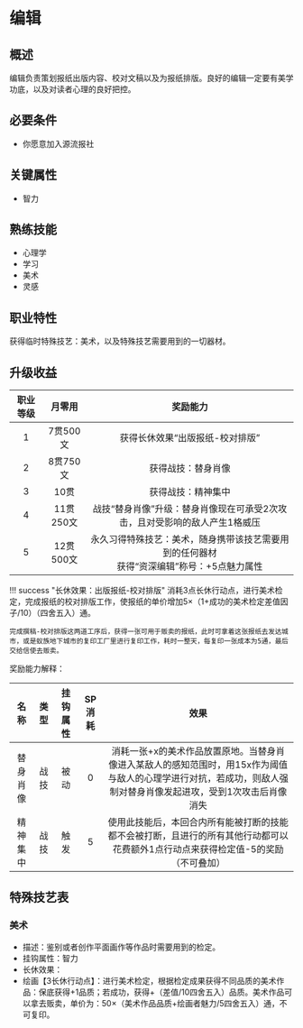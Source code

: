 # 编辑

## 概述

编辑负责策划报纸出版内容、校对文稿以及为报纸排版。良好的编辑一定要有美学功底，以及对读者心理的良好把控。

## 必要条件

* 你愿意加入源流报社

## 关键属性

* 智力

## 熟练技能

* 心理学
* 学习
* 美术
* 灵感
  
## 职业特性

获得临时特殊技艺：美术，以及特殊技艺需要用到的一切器材。

## 升级收益

职业等级|月零用|奖励能力
:--:|:--:|:--:
1|7贯500文|获得长休效果“出版报纸-校对排版”
2|8贯750文|获得战技：替身肖像
3|10贯|获得战技：精神集中
4|11贯250文|战技“替身肖像”升级：替身肖像现在可承受2次攻击，且对受影响的敌人产生1格威压
5|12贯500文|永久习得特殊技艺：美术，随身携带该技艺需要用到的任何器材<br>获得“资深编辑”称号：+5点魅力属性

!!! success "长休效果：出版报纸-校对排版"
    消耗3点长休行动点，进行美术检定，完成报纸的校对排版工作，使报纸的单价增加5×（1+成功的美术检定差值因子/10）（四舍五入）通。

    完成撰稿-校对排版这两道工序后，获得一张可用于贩卖的报纸，此时可拿着这张报纸去发达城市，或是蚁族地下城市的复印工厂里进行复印工作，耗时一整天，每复印一张成本为5通，最后交给信使去贩卖。

奖励能力解释：

名称|类型|挂钩属性|SP消耗|效果
:--:|:--:|:--:|:--:|:--:
替身肖像|战技|被动|0|消耗一张+x的美术作品放置原地。当替身肖像进入某敌人的感知范围时，用15x作为阈值与敌人的心理学进行对抗，若成功，则敌人强制对替身肖像发起进攻，受到1次攻击后肖像消失
精神集中|战技|触发|5|使用此技能后，本回合内所有能被打断的技能都不会被打断，且进行的所有其他行动都可以花费额外1点行动点来获得检定值-5的奖励（不可叠加）

## 特殊技艺表

### 美术

* 描述：鉴别或者创作平面画作等作品时需要用到的检定。
* 挂钩属性：智力
* 长休效果：
* 绘画【3长休行动点】：进行美术检定，根据检定成果获得不同品质的美术作品：保底获得+1品质；若成功，获得+（差值/10四舍五入）品质。美术作品可以拿去贩卖，单价为：50×（美术作品品质+绘画者魅力/5四舍五入）通，不可复印。